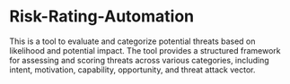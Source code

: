 # Risk-Rating-Automation
This is a tool to evaluate and categorize potential threats based on likelihood and potential impact. The tool provides a structured framework for assessing and scoring threats across various categories, including intent, motivation, capability, opportunity, and threat attack vector.
